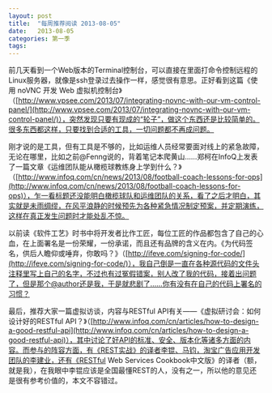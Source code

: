 ```yaml
---
layout: post
title:  "每周推荐阅读 2013-08-05"
date:   2013-08-05
categories: 第一季
tags:
---
```


前几天看到一个Web版本的Terminal控制台，可以直接在里面打命令控制远程的Linux服务器，就像是ssh登录过去操作一样，感觉很有意思。正好看到这篇《使用 noVNC 开发 Web 虚拟机控制台》（[http://www.vpsee.com/2013/07/integrating-novnc-with-our-vm-control-panel/](http://www.vpsee.com/2013/07/integrating-novnc-with-our-vm-control-panel/)），突然发现只要有现成的“轮子”，做这个东西还是比较简单的。很多东西都这样，只要找到合适的工具，一切问题都不再成问题。

刚才说的是工具，但有工具是不够的，比如运维人员经常要面对线上的紧急故障，无论在哪里，比如之前@Fenng说的，背着笔记本爬黄山……郑柯在InfoQ上发表了一篇文章《运维团队能从橄榄球教练身上学到什么？》（[http://www.infoq.com/cn/news/2013/08/football-coach-lessons-for-ops](http://www.infoq.com/cn/news/2013/08/football-coach-lessons-for-ops)），乍一看标题还没能明白橄榄球队和运维团队的关系，看了之后才明白，其实就是未雨绸缪，在风平浪静的时候预先为各种紧急情况制定预案，并定期演练，这样在真正发生问题时才能处乱不惊。

以前读《软件工艺》时书中将开发者比作工匠，每位工匠的作品都包含了自己的心血，在上面署名是一份荣耀，一份承诺，而且还有品牌的含义在内。《为代码签名，供后人瞻仰或唾弃，你敢吗？》（[http://ifeve.com/signing-for-code/](http://ifeve.com/signing-for-code/)），我自己倒是一直在各种源代码的文件头注释里写上自己的名字，不过也有过冤假错案，别人改了我的代码，接着出问题了，但是那个@author还是我，于是就悲剧了……你有没有在自己的代码上署名的习惯？

最后，推荐大家一篇虚拟访谈，内容与RESTful API有关——《虚拟研讨会：如何设计好的RESTful API？》（[http://www.infoq.com/cn/articles/how-to-design-a-good-restful-api](http://www.infoq.com/cn/articles/how-to-design-a-good-restful-api)），其中讨论了好API的标准、安全、版本化等诸多方面的内容。而参与的阵容方面，有《REST实战》的译者李锟、马钧，淘宝广告应用开发团队的李建业，还有《RESTful Web Services Cookbook中文版》的译者（额，就是我），在我眼中李锟应该是全国最懂REST的人，没有之一，所以他的意见还是很有参考价值的，本文不容错过。
